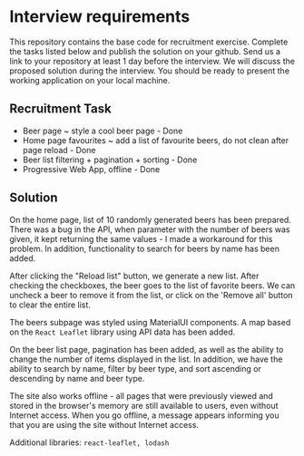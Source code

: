 # Interview requirements

This repository contains the base code for recruitment exercise. Complete the tasks listed below and publish the solution on your github. Send us a link to your repository at least 1 day before the interview. 
We will discuss the proposed solution during the interview. You should be ready to present the working application on your local machine.

## Recruitment Task

- Beer page ~ style a cool beer page - Done
- Home page favourites ~ add a list of favourite beers, do not clean after page reload - Done
- Beer list filtering + pagination + sorting - Done
- Progressive Web App, offline - Done

## Solution

On the home page, list of 10 randomly generated beers has been prepared. There was a bug in the API, when parameter with the number of beers was given, it kept returning the same values - I made a workaround for this problem. In addition, functionality to search for beers by name has been added.

After clicking the "Reload list" button, we generate a new list. After checking the checkboxes, the beer goes to the list of favorite beers. We can uncheck a beer to remove it from the list, or click on the 'Remove all' button to clear the entire list.

The beers subpage was styled using MaterialUI components. A map based on the ```React Leaflet``` library using API data has been added.

On the beer list page, pagination has been added, as well as the ability to change the number of items displayed in the list. In addition, we have the ability to search by name, filter by beer type, and sort ascending or descending by name and beer type.

The site also works offline - all pages that were previously viewed and stored in the browser's memory are still available to users, even without Internet access. When you go offline, a message appears informing you that you are using the site without Internet access.

Additional libraries: ```react-leaflet, lodash```
